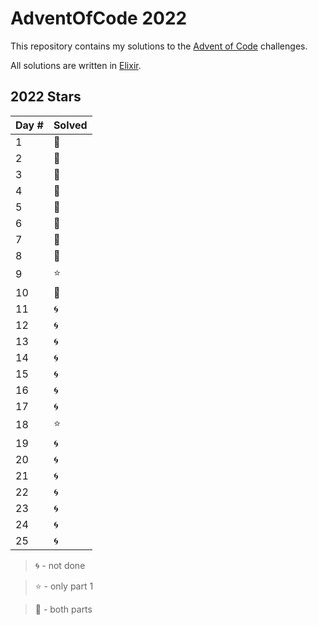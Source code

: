 # AdventOfCode 2022

This repository contains my solutions to the [Advent of Code](https://adventofcode.com/) challenges.

All solutions are written in [Elixir](https://elixir-lang.org/).

## 2022 Stars

| Day # | Solved    |
| ----- | --------- |
| 1     | :star2:   |
| 2     | :star2:   |
| 3     | :star2:   |
| 4     | :star2:   |
| 5     | :star2:   |
| 6     | :star2:   |
| 7     | :star2:   |
| 8     | :star2:   |
| 9     | :star:    |
| 10    | :star2:   |
| 11    | :cyclone: |
| 12    | :cyclone: |
| 13    | :cyclone: |
| 14    | :cyclone: |
| 15    | :cyclone: |
| 16    | :cyclone: |
| 17    | :cyclone: |
| 18    | :star:    |
| 19    | :cyclone: |
| 20    | :cyclone: |
| 21    | :cyclone: |
| 22    | :cyclone: |
| 23    | :cyclone: |
| 24    | :cyclone: |
| 25    | :cyclone: |

> :cyclone: - not done

> :star: - only part 1

> :star2: - both parts
